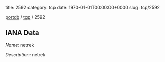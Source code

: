 title: 2592
category: tcp
date: 1970-01-01T00:00:00+0000
slug: tcp/2592

[portdb](/) / [tcp](/category/tcp.html) / 2592


## IANA Data

_Name:_ netrek

_Description:_ netrek

